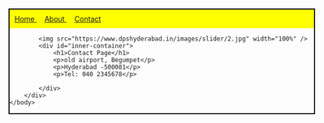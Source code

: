 <!Doctype html>
<html>
	<head>
		<title>DPS School website</title>
		<style>
			#menu{
				background: yellow;
				padding: 10px;
			}
			#container{
				width: 600px;
				margin: 10px auto;
				border: 2px solid black;
			}
			#inner-container{
				padding: 20px;
			}
		</style>
	</head>
	<body>
		<div id="container">
			<div id="menu">
				<a href="home.html" > Home </a> &nbsp; &nbsp;
				<a href="about.html" > About </a> 
				&nbsp; &nbsp;
				<a href="contact.html" > Contact </a>
			</div>

			<img src="https://www.dpshyderabad.in/images/slider/2.jpg" width="100%" />
			<div id="inner-container">
				<h1>Contact Page</h1>
				<p>old airport, Begumpet</p>
				<p>Hyderabad -500081</p>
				<p>Tel: 040 2345678</p>
				
			</div>
		</div>
	</body>
</html>
